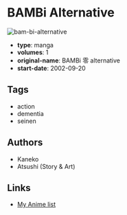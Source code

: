 # BAMBi Alternative

![bam-bi-alternative](https://cdn.myanimelist.net/images/manga/2/37276.jpg)

-   **type**: manga
-   **volumes**: 1
-   **original-name**: BAMBi 零 alternative
-   **start-date**: 2002-09-20

## Tags

-   action
-   dementia
-   seinen

## Authors

-   Kaneko
-   Atsushi (Story & Art)

## Links

-   [My Anime list](https://myanimelist.net/manga/23012/BAMBi_Alternative)
